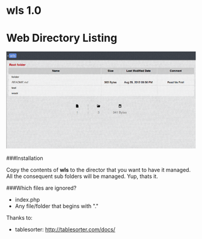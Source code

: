 wls 1.0
=======
Web Directory Listing
=====================

![wls](/test/screen-1.png)

###Installation

Copy the contents of <b>wls</b> to the director that you want to have it managed. All the consequent sub folders will be managed. Yup, thats it.
	  
###Which files are ignored?
- index.php
- Any file/folder that begins with "."


Thanks to:

- tablesorter: http://tablesorter.com/docs/